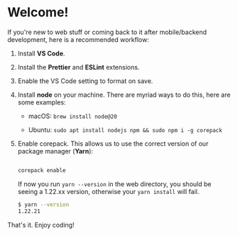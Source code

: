 # Welcome!

If you're new to web stuff or coming back to it after mobile/backend
development, here is a recommended workflow:

1. Install **VS Code**.

2. Install the **Prettier** and **ESLint** extensions.

3. Enable the VS Code setting to format on save.

4. Install **node** on your machine. There are myriad ways to do this, here are
   some examples:

    - macOS: `brew install node@20`

    - Ubuntu: `sudo apt install nodejs npm && sudo npm i -g corepack`

5. Enable corepack. This allows us to use the correct version of our package
   manager (**Yarn**):

    ```sh

    corepack enable
    ```

    If now you run `yarn --version` in the web directory, you should be seeing a
    1.22.xx version, otherwise your `yarn install` will fail.

    ```sh
    $ yarn --version
    1.22.21
    ```

That's it. Enjoy coding!
